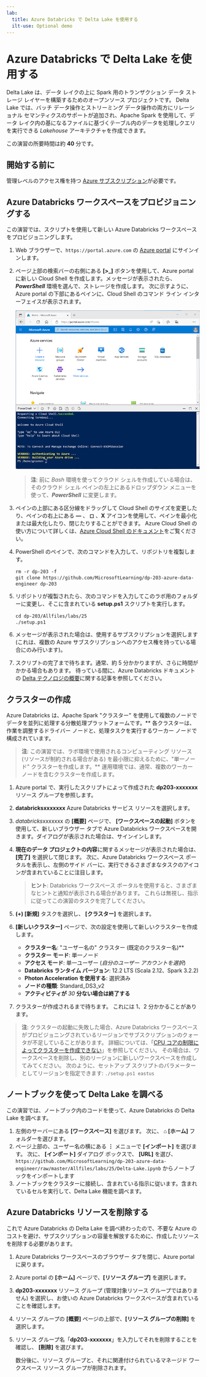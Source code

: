 ```yaml
---
lab:
  title: Azure Databricks で Delta Lake を使用する
  ilt-use: Optional demo
---
```


# Azure Databricks で Delta Lake を使用する

Delta Lake は、データ レイクの上に Spark 用のトランザクション データ ストレージ レイヤーを構築するためのオープンソース プロジェクトです。 Delta Lake では、バッチ データ操作とストリーミング データ操作の両方にリレーショナル セマンティクスのサポートが追加され、Apache Spark を使用して、データ レイク内の基になるファイルに基づくテーブル内のデータを処理しクエリを実行できる *Lakehouse* アーキテクチャを作成できます。

この演習の所要時間は約 **40** 分です。

## 開始する前に

管理レベルのアクセス権を持つ [Azure サブスクリプション](https://azure.microsoft.com/free)が必要です。

## Azure Databricks ワークスペースをプロビジョニングする

この演習では、スクリプトを使用して新しい Azure Databricks ワークスペースをプロビジョニングします。

1. Web ブラウザーで、`https://portal.azure.com` の [Azure portal](https://portal.azure.com) にサインインします。
2. ページ上部の検索バーの右側にある **[\>_]** ボタンを使用して、Azure portal に新しい Cloud Shell を作成します。メッセージが表示されたら、***PowerShell*** 環境を選んで、ストレージを作成します。 次に示すように、Azure portal の下部にあるペインに、Cloud Shell のコマンド ライン インターフェイスが表示されます。

    ![Azure portal と Cloud Shell のペイン](./images/cloud-shell.png)

    > **注**: 前に *Bash* 環境を使ってクラウド シェルを作成している場合は、そのクラウド シェル ペインの左上にあるドロップダウン メニューを使って、***PowerShell*** に変更します。

3. ペインの上部にある区分線をドラッグして Cloud Shell のサイズを変更したり、ペインの右上にある **&#8212;** 、 **&#9723;** 、**X** アイコンを使用して、ペインを最小化または最大化したり、閉じたりすることができます。 Azure Cloud Shell の使い方について詳しくは、[Azure Cloud Shell のドキュメント](https://docs.microsoft.com/azure/cloud-shell/overview)をご覧ください。

4. PowerShell のペインで、次のコマンドを入力して、リポジトリを複製します。

    ```
    rm -r dp-203 -f
    git clone https://github.com/MicrosoftLearning/dp-203-azure-data-engineer dp-203
    ```

5. リポジトリが複製されたら、次のコマンドを入力してこのラボ用のフォルダーに変更し、そこに含まれている **setup.ps1** スクリプトを実行します。

    ```
    cd dp-203/Allfiles/labs/25
    ./setup.ps1
    ```

6. メッセージが表示された場合は、使用するサブスクリプションを選択します (これは、複数の Azure サブスクリプションへのアクセス権を持っている場合にのみ行います)。

7. スクリプトの完了まで待ちます。通常、約 5 分かかりますが、さらに時間がかかる場合もあります。 待っている間に、Azure Databricks ドキュメントの [Delta テクノロジの概要](https://learn.microsoft.com/azure/databricks/introduction/delta-comparison)に関する記事を参照してください。

## クラスターの作成

Azure Databricks は、Apache Spark "クラスター" を使用して複数のノードでデータを並列に処理する分散処理プラットフォームです。** 各クラスターは、作業を調整するドライバー ノードと、処理タスクを実行するワーカー ノードで構成されています。

> **注**: この演習では、ラボ環境で使用されるコンピューティング リソース (リソースが制約される場合がある) を最小限に抑えるために、"単一ノード" クラスターを作成します。** 運用環境では、通常、複数のワーカー ノードを含むクラスターを作成します。

1. Azure portal で、実行したスクリプトによって作成された **dp203-xxxxxxx** リソース グループを参照します。
2. **databricksxxxxxxx** Azure Databricks サービス リソースを選択します。
3. *databricks*xxxxxxx の **[概要]** ページで、 **[ワークスペースの起動]** ボタンを使用して、新しいブラウザー タブで Azure Databricks ワークスペースを開きます。ダイアログが表示された場合は、サインインします。
4. **現在のデータ プロジェクトの内容**に関するメッセージが表示された場合は、 **[完了]** を選択して閉じます。 次に、Azure Databricks ワークスペース ポータルを表示し、左側のサイド バーに、実行できるさまざまなタスクのアイコンが含まれていることに注目します。

    >**ヒント**: Databricks ワークスペース ポータルを使用すると、さまざまなヒントと通知が表示される場合があります。 これらは無視し、指示に従ってこの演習のタスクを完了してください。

1. **(+) [新規]** タスクを選択し、 **[クラスター]** を選択します。
1. **[新しいクラスター]** ページで、次の設定を使用して新しいクラスターを作成します。
    - **クラスター名**: "ユーザー名の" クラスター (既定のクラスター名)**
    - **クラスター モード**: 単一ノード
    - **アクセス モード**: 単一ユーザー (*自分のユーザー アカウントを選択*)
    - **Databricks ランタイム バージョン**: 12.2 LTS (Scala 2.12、Spark 3.2.2)
    - **Photon Acceleration を使用する**: 選択済み
    - **ノードの種類**: Standard_DS3_v2
    - **アクティビティが** *30* **分ない場合は終了する**

7. クラスターが作成されるまで待ちます。 これには 1、2 分かかることがあります。

> **注**: クラスターの起動に失敗した場合、Azure Databricks ワークスペースがプロビジョニングされているリージョンでサブスクリプションのクォータが不足していることがあります。 詳細については、「[CPU コアの制限によってクラスターを作成できない](https://docs.microsoft.com/azure/databricks/kb/clusters/azure-core-limit)」を参照してください。 その場合は、ワークスペースを削除し、別のリージョンに新しいワークスペースを作成してみてください。 次のように、セットアップ スクリプトのパラメーターとしてリージョンを指定できます: `./setup.ps1 eastus`

## ノートブックを使って Delta Lake を調べる

この演習では、ノートブック内のコードを使って、Azure Databricks の Delta Lake を調べます。

1. 左側のサーバーにある **[ワークスペース]** を選びます。 次に、 **&#8962; [ホーム]** フォルダーを選びます。
1. ページ上部の、ユーザー名の横にある **&#8942;** メニューで **[インポート]** を選びます。 次に、 **[インポート]** ダイアログ ボックスで、 **[URL]** を選び、`https://github.com/MicrosoftLearning/dp-203-azure-data-engineer/raw/master/Allfiles/labs/25/Delta-Lake.ipynb` からノートブックをインポートします
1. ノートブックをクラスターに接続し、含まれている指示に従います。含まれているセルを実行して、Delta Lake 機能を調べます。

## Azure Databricks リソースを削除する

これで Azure Databricks の Delta Lake を調べ終わったので、不要な Azure のコストを避け、サブスクリプションの容量を解放するために、作成したリソースを削除する必要があります。

1. Azure Databricks ワークスペースのブラウザー タブを閉じ、Azure portal に戻ります。
2. Azure portal の **[ホーム]** ページで、**[リソース グループ]** を選択します。
3. **dp203-xxxxxxx** リソース グループ (管理対象リソース グループではありません) を選択し、お使いの Azure Databricks ワークスペースが含まれていることを確認します。
4. リソース グループの **[概要]** ページの上部で、**[リソース グループの削除]** を選択します。
5. リソース グループ名「**dp203-xxxxxxx**」を入力してそれを削除することを確認し、 **[削除]** を選びます。

    数分後に、リソース グループと、それに関連付けられているマネージド ワークスペース リソース グループが削除されます。

